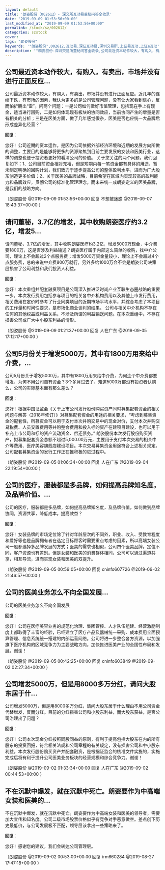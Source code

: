 ```yaml
---
layout: default
title: '朗姿股份（002612）- 深交所互动易董秘问答全收录'
date: "2019-09-09 01:53:56+00:00"
last_modified_at: "2019-09-09 01:53:56+00:00"
permalink: /stock/sz/002612/
categories: szstock
cover: 
tags: "朗姿股份"
keywords: '"朗姿股份",002612,互动易,深证互动易,深圳交易所,上证易互动,上证e互动'
description: '"朗姿股份-深圳交易所董秘问答全收录,公司最近资本动作较大，有购入，有卖出，市场并没有进行正面反应。近几年的连续下跌，有市场的因素，我认为更多的是公司管理问题，没有让大家看到信心，反而怕折腾出“雷”。问两个问题：一是公司如何做好市值管理，包括现在手上有现金，适当进行回购，二是如何体现现有板块的协同效应，当前协同产生的增量是否有相关的分析；三是在医美方面，做了几年感觉很杂，医美是否也应统一大品牌后形成差异化经营？“"'
---
```


## 公司最近资本动作较大，有购入，有卖出，市场并没有进行正面反应...

公司最近资本动作较大，有购入，有卖出，市场并没有进行正面反应。近几年的连续下跌，有市场的因素，我认为更多的是公司管理问题，没有让大家看到信心，反而怕折腾出“雷”。问两个问题：一是公司如何做好市值管理，包括现在手上有现金，适当进行回购，二是如何体现现有板块的协同效应，当前协同产生的增量是否有相关的分析；三是在医美方面，做了几年感觉很杂，医美是否也应统一大品牌后形成差异化经营？“

**回复**：

您好！公司近期的资本运作，是因为公司依据外部经济环境和近期的发展方向所做的调整，主要目的是能够将更多的资源聚焦到目前主要发展的女装和医美行业，这样的调整也便于投资者更好的看清公司的价值。
关于您关注的两个问题，我们回复如下：1、公司目前资金相对充裕，但是短期内每一笔资金都有具体的用途，暂未制定明确的回购计划，我们致力于逐步提高公司的整体盈利水平，进而为广大股东创造更多价值；2、关于医美的品牌战略，目前希望在区域内实现较高的盈利能力和品牌效应，贯彻公司的标准化管理理念，而未来统一成朗姿定义的医美品牌，是我们的战略方向。 

（朗姿股份  @2019-09-09 01:53:56+00:00 回复 不想被迷惑  @2019-09-07 18:43:37+00:00 ）

## 请问董秘，3.7亿的增发，其中收购朗姿医疗约3.2亿，增发5...

请问董秘，3.7亿的增发，其中收购朗姿医疗约3.2亿，增发5000万现金，中介费要1800万，这是否涉及利益输送？朗姿医疗属于内部这么简单的收购，找中介公司，理论上不会超过2个点服务费；增发5000万资金量较小，理论上不会超过4个点服务费，总的来说中介费800万就行，另外多给1000万会不会是朗姿公司决策层损害了公司利益和我们投资人利益。

**回复**：

您好！本次重组并配套融资项目是公司深入推进泛时尚产业互联生态圈战略的重要一步，本次发行费用包括参与项目的相关各中介机构费用以及其他上市发行费用，相关费用在定价时参考了行业同类项目的近期市场平均水平，并综合考虑了本项目的工作量和时间性要求，是市场化商业谈判的结果。
公司与相关中介机构不存在任何的其他权益或利益关系，不涉及所谓的利益输送问题。在本次重组中，不存在损害公司或广大中小股东利益的情形。 

（朗姿股份  @2019-09-09 01:21:37+00:00 回复 人在广东  @2019-09-05 17:12:17+00:00 ）

## 公司5月份关于增发5000万，其中有1800万用来给中介费，...

公司5月份关于增发5000万，其中有1800万用来给中介费，为何连个中介费都要增发，为何不用公司自有资金？3个多月过去了，难道5000万都没有投资者认购么，公司的实际基本面有那么差么？

**回复**：

您好！根据中国证监会《关于上市公司发行股份购买资产同时募集配套资金的相关问题与解答（2018年修订）》对募集配套资金的用途的相关要求，“考虑到募集资金的配套性，所募资金可以用于支付本次并购交易中的现金对价，支付本次并购交易税费、人员安置费用等并购整合费用和投入标的资产在建项目建设，也可以用于补充上市公司和标的资产流动资金、偿还债务。”
朗姿股份本次发行股份购买资产，拟募集配套资金总额不超过5,000.00万元，主要用于支付本次交易的相关中介等费用、医疗美容旗舰店建设项目。本次交易募集资金用途符合上述相关规定。
公司配套募集资金的发行工作正在推积极的进过程中。 

（朗姿股份  @2019-09-05 01:06:34+00:00 回复 人在广东  @2019-09-04 22:19:54+00:00 ）

## 公司的医疗，服装都是多品牌，如何提高品牌知名度，及品牌价值。...

公司的医疗，服装都是多品牌，如何提高品牌知名度，及品牌价值。如何做到品牌协同，资源共享，降低成本，提高效益？

**回复**：

您好！女装品牌的市场定位除了针对年龄层次的不同外，职业、收入、受教育程度和爱好等也是品牌拥有者在选定目标顾客时需要重点考虑的因素，所以高端女装公司一般都选择多品牌发展的方式；医美的需求也相似，公司四个医美品牌，定位不同，客户资源也有差别。但是女装和医美的消费群体相同，公司可以通过渠道共享，相互导流，进而实现女装和医美的双提升。 

（朗姿股份  @2019-09-05 00:59:05+00:00 回复 cninfo607726  @2019-09-02 21:46:57+00:00 ）

## 公司的医美业务怎么不向全国发展...

公司的医美业务怎么不向全国发展

**回复**：

您好！公司在医疗美容业务的规范化治理、集团管控、人才队伍组建、经营激励制度上都取得了丰富的经验，已经建立了医疗产品及器械统一采购、成本费用全面预算管理、信息系统统一搭建的内部运营网络。公司将进一步整合各方资源，以加强旗下医疗机构的区域竞争力为主要战略方向，加快推进医美产业的全国性布局和发展。谢谢！ 

（朗姿股份  @2019-09-05 00:42:25+00:00 回复 cninfo603849  @2019-09-02 02:27:34+00:00 ）

## 公司增发5000万，但是用8000多万分红，请问大股东居于什...

公司增发5000万，但是用8000多万分红，请问大股东居于什么理由不用公司资金代替增发，反而分红。目前的分红损害公司和小股东利益，而大股东获益，是否公司治理出了问题？

**回复**：

您好！公司本次现金分红按照同股同益的原则，有利于提高包括大股东在内的所有股东的投资回报，符合相关法规和公司章程的有关规定，没有损害公司和中小股东利益。本次发行股份购买资产并配套融资，是根据证监会的核准文件实施的，实施完成后将有利于提升公司医美业务板块的经营规模和综合竞争力。谢谢！ 

（朗姿股份  @2019-09-02 01:33:34+00:00 回复 人在广东  @2019-09-02 00:44:53+00:00 ）

## 不在沉默中爆发，就在沉默中死亡。朗姿要作为中高端女装和医美的...

不在沉默中爆发，就在沉默中死亡。朗姿要作为中高端女装和医美的领导者，需要加大宣传和知名度。公司二级市场股票价格似乎有竞争对手恶意做空。差点创下历史最低价，与公司发展极不匹配，领导层该拿出一些策略来了。

**回复**：

您好！感谢您的建议，我们会转达公司管理层。 

（朗姿股份  @2019-09-02 00:53:00+00:00 回复 irm660284  @2019-08-27 17:47:18+00:00 ）

